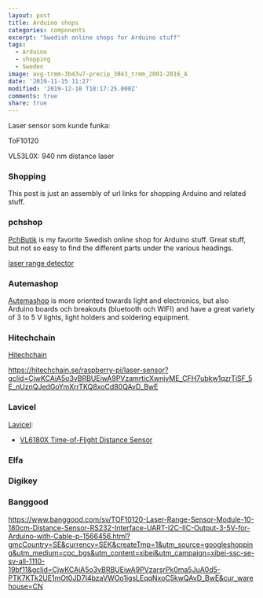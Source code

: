 ```yaml
---
layout: post
title: Arduino shops
categories: components
excerpt: "Swedish online shops for Arduino stuff"
tags:
  - Arduino
  - shopping
  - Sweden
image: avg-trmm-3b43v7-precip_3B43_trmm_2001-2016_A
date: '2019-11-15 11:27'
modified: '2019-12-10 T18:17:25.000Z'
comments: true
share: true
---
```


Laser sensor som kunde funka:

ToF10120

VL53L0X: 940 nm distance laser

### Shopping

This post is just an assembly of url links for shopping Arduino and related stuff.

### pchshop

[PchButik](https://pchbutik.se) is my favorite Swedish online shop for Arduino stuff. Great stuff, but not so easy to find the different parts under the various headings.


[laser range detector](https://pchbutik.se/kommer-snart/1245-kommande-gy-530-vl53l0x-time-o-f-flight-tof-laser-ranging-sensor.html)

### Autemashop

[Autemashop](http://www.autemashop.com) is more oriented towards light and electronics, but also Arduino boards och breakouts (bluetooth och WIFI) and have a great variety of 3 to 5 V lights, light holders and soldering equipment.

### Hitechchain

[Hitechchain](https://hitechchain.se)

https://hitechchain.se/raspberry-pi/laser-sensor?gclid=CjwKCAiA5o3vBRBUEiwA9PVzamrticXwnjvME_CFH7ubkw1qzrTiSF_5E_nUznQJedGoYmXrrTKQ8xoCd80QAvD_BwE

### Lavicel

[Lavicel](https://www.lawicel-shop.se):

- [VL6180X Time-of-Flight Distance Sensor](https://www.lawicel-shop.se/vl6180x-time-of-flight-distance-sensor)

### Elfa

### Digikey

### Banggood

https://www.banggood.com/sv/TOF10120-Laser-Range-Sensor-Module-10-180cm-Distance-Sensor-RS232-Interface-UART-I2C-IIC-Output-3-5V-for-Arduino-with-Cable-p-1566456.html?gmcCountry=SE&currency=SEK&createTmp=1&utm_source=googleshopping&utm_medium=cpc_bgs&utm_content=xibei&utm_campaign=xibei-ssc-se-sv-all-1110-19bf11&gclid=CjwKCAiA5o3vBRBUEiwA9PVzarsrPk0ma5JuA0d5-PTK7KTk2UE1mOt0JD7I4bzaVWOo1igsLEqqNxoC5kwQAvD_BwE&cur_warehouse=CN
